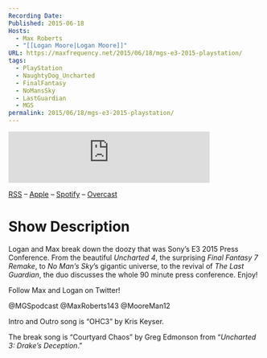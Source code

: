 ```yaml
---
Recording Date: 
Published: 2015-06-18
Hosts:
  - Max Roberts
  - "[[Logan Moore|Logan Moore]]"
URL: https://maxfrequency.net/2015/06/18/mgs-e3-2015-playstation/
tags:
  - PlayStation
  - NaughtyDog_Uncharted
  - FinalFantasy
  - NoMansSky
  - LastGuardian
  - MGS
permalink: 2015/06/18/mgs-e3-2015-playstation/
---
```

<iframe src="https://podcasters.spotify.com/pod/show/millennialgamingspeak/embed/episodes/E3-2015-Breaking-Down-Sonys-Press-Conference-e1adhrb/a-a6ts42a" height="102px" width="400px" frameborder="0" scrolling="no"></iframe>

[RSS](https://anchor.fm/s/74aa3858/podcast/rss) – [Apple](https://podcasts.apple.com/us/podcast/episode-3-gdc-wrap-up/id1000915981?i=1000542222515) – [Spotify](https://open.spotify.com/episode/7wePXT4Bt22LWifVLx3n8y) – [Overcast](https://overcast.fm/+EtIgeWxEU)
# Show Description

Logan and Max break down the doozy that was Sony’s E3 2015 Press Conference. From the beautiful *Uncharted 4*, the surprising *Final Fantasy 7 Remake*, to *No Man’s Sky*’s gigantic universe, to the revival of *The Last Guardian*, the duo discusses the whole 90 minute press conference. Enjoy!

Follow Max and Logan on Twitter!

@MGSpodcast
@MaxRoberts143
@MooreMan12

Intro and Outro song is “OHC3” by Kris Keyser.

The break song is “Courtyard Chaos” by Greg Edmonson from “*Uncharted 3: Drake’s Deception*.”
